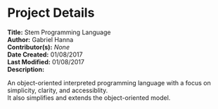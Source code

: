 # Project Details

**Title:** Stem Programming Language  
**Author:** Gabriel Hanna  
**Contributor(s):** _None_  
**Date Created:** 01/08/2017  
**Last Modified:** 01/08/2017  
**Description:**

An object-oriented interpreted programming language with a focus on simplicity, clarity, and accessiblity.  
It also simplifies and extends the object-oriented model.